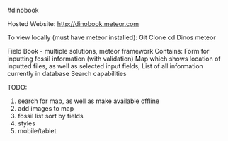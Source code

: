 #dinobook

Hosted Website:
http://dinobook.meteor.com

To view locally (must have meteor installed):
  Git Clone
  cd Dinos
  meteor

Field Book - multiple solutions, meteor framework
  Contains: 
    Form for inputting fossil information (with validation)
    Map which shows location of inputted files, as well as selected input fields,
    List of all information currently in database
    Search capabilities
    

TODO:

1. search for map, as well as make available offline
2. add images to map
3. fossil list sort by fields
4. styles
5. mobile/tablet
